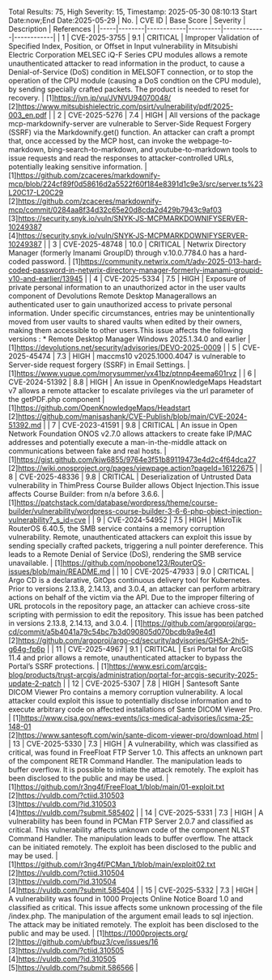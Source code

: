 Total Results: 75, High Severity: 15, Timestamp: 2025-05-30 08:10:13
Start Date:now;End Date:2025-05-29
| No. | CVE ID | Base Score | Severity | Description | References |
|-----|--------|------------|----------|-------------|------------|
| 1 | CVE-2025-3755 | 9.1  | CRITICAL | Improper Validation of Specified Index, Position, or Offset in Input vulnerability in Mitsubishi Electric Corporation MELSEC iQ-F Series CPU modules allows a remote unauthenticated attacker to read information in the product, to cause a Denial-of-Service (DoS) condition in MELSOFT connection, or to stop the operation of the CPU module (causing a DoS condtion on the CPU module), by sending specially crafted packets. The product is needed to reset for recovery. | [1]https://jvn.jp/vu/JVNVU94070048/<br>[2]https://www.mitsubishielectric.com/psirt/vulnerability/pdf/2025-003_en.pdf |
| 2 | CVE-2025-5276 | 7.4  | HIGH | All versions of the package mcp-markdownify-server are vulnerable to Server-Side Request Forgery (SSRF) via the Markdownify.get() function. An attacker can craft a prompt that, once accessed by the MCP host, can invoke the webpage-to-markdown, bing-search-to-markdown, and youtube-to-markdown tools to issue requests and read the responses to attacker-controlled URLs, potentially leaking sensitive information. | [1]https://github.com/zcaceres/markdownify-mcp/blob/224cf89f0d58616d2a5522f60f184e8391d1c9e3/src/server.ts%23L20C17-L20C29<br>[2]https://github.com/zcaceres/markdownify-mcp/commit/0284aa8f34d32c65e20d8cda2d429b7943c9af03<br>[3]https://security.snyk.io/vuln/SNYK-JS-MCPMARKDOWNIFYSERVER-10249387<br>[4]https://security.snyk.io/vuln/SNYK-JS-MCPMARKDOWNIFYSERVER-10249387 |
| 3 | CVE-2025-48748 | 10.0  | CRITICAL | Netwrix Directory Manager (formerly Imanami GroupID) through v.10.0.7784.0 has a hard-coded password. | [1]https://community.netwrix.com/t/adv-2025-013-hard-coded-password-in-netwrix-directory-manager-formerly-imanami-groupid-v10-and-earlier/13945 |
| 4 | CVE-2025-5334 | 7.5  | HIGH | Exposure of private personal information to an unauthorized actor in the user vaults component of Devolutions Remote Desktop Managerallows an authenticated user to gain unauthorized access to private personal information. Under specific circumstances, entries may be unintentionally moved from user vaults to shared vaults when edited by their owners, making them accessible to other users.This issue affects the following versions :  *  Remote Desktop Manager Windows 2025.1.34.0 and earlier | [1]https://devolutions.net/security/advisories/DEVO-2025-0009 |
| 5 | CVE-2025-45474 | 7.3  | HIGH | maccms10 v2025.1000.4047 is vulnerable to Server-side request forgery (SSRF) in Email Settings. | [1]https://www.yuque.com/morysummer/vx41bz/ptnnp4eema601rvz |
| 6 | CVE-2024-51392 | 8.8  | HIGH | An issue in OpenKnowledgeMaps Headstart v7 allows a remote attacker to escalate privileges via the url parameter of the getPDF.php component | [1]https://github.com/OpenKnowledgeMaps/Headstart<br>[2]https://github.com/manisashank/CVE-Publish/blob/main/CVE-2024-51392.md |
| 7 | CVE-2023-41591 | 9.8  | CRITICAL | An issue in Open Network Foundation ONOS v2.7.0 allows attackers to create fake IP/MAC addresses and potentially execute a man-in-the-middle attack on communications between fake and real hosts. | [1]https://gist.github.com/kjw6855/9764e3f51b89119473e4d2c4f64dca27<br>[2]https://wiki.onosproject.org/pages/viewpage.action?pageId=16122675 |
| 8 | CVE-2025-48336 | 9.8  | CRITICAL | Deserialization of Untrusted Data vulnerability in ThimPress Course Builder allows Object Injection.This issue affects Course Builder: from n/a before 3.6.6. | [1]https://patchstack.com/database/wordpress/theme/course-builder/vulnerability/wordpress-course-builder-3-6-6-php-object-injection-vulnerability?_s_id=cve |
| 9 | CVE-2024-54952 | 7.5  | HIGH | MikroTik RouterOS 6.40.5, the SMB service contains a memory corruption vulnerability. Remote, unauthenticated attackers can exploit this issue by sending specially crafted packets, triggering a null pointer dereference. This leads to a Remote Denial of Service (DoS), rendering the SMB service unavailable. | [1]https://github.com/noobone123/RouterOS-issues/blob/main/README.md |
| 10 | CVE-2025-47933 | 9.0  | CRITICAL | Argo CD is a declarative, GitOps continuous delivery tool for Kubernetes. Prior to versions 2.13.8, 2.14.13, and 3.0.4, an attacker can perform arbitrary actions on behalf of the victim via the API. Due to the improper filtering of URL protocols in the repository page, an attacker can achieve cross-site scripting with permission to edit the repository. This issue has been patched in versions 2.13.8, 2.14.13, and 3.0.4. | [1]https://github.com/argoproj/argo-cd/commit/a5b4041a79c54bc7b3d090805d070bcdb9a9e4d1<br>[2]https://github.com/argoproj/argo-cd/security/advisories/GHSA-2hj5-g64g-fp6p |
| 11 | CVE-2025-4967 | 9.1  | CRITICAL | Esri Portal for ArcGIS 11.4 and prior allows a remote, unauthenticated attacker to bypass the Portal’s SSRF protections. | [1]https://www.esri.com/arcgis-blog/products/trust-arcgis/administration/portal-for-arcgis-security-2025-update-2-patch |
| 12 | CVE-2025-5307 | 7.8  | HIGH | Santesoft Sante DICOM Viewer Pro contains a memory corruption vulnerability. A local attacker could exploit this issue to potentially disclose information and to execute arbitrary code on affected installations of Sante DICOM Viewer Pro. | [1]https://www.cisa.gov/news-events/ics-medical-advisories/icsma-25-148-01<br>[2]https://www.santesoft.com/win/sante-dicom-viewer-pro/download.html |
| 13 | CVE-2025-5330 | 7.3  | HIGH | A vulnerability, which was classified as critical, was found in FreeFloat FTP Server 1.0. This affects an unknown part of the component RETR Command Handler. The manipulation leads to buffer overflow. It is possible to initiate the attack remotely. The exploit has been disclosed to the public and may be used. | [1]https://github.com/r3ng4f/FreeFloat_1/blob/main/01-exploit.txt<br>[2]https://vuldb.com/?ctiid.310503<br>[3]https://vuldb.com/?id.310503<br>[4]https://vuldb.com/?submit.585402 |
| 14 | CVE-2025-5331 | 7.3  | HIGH | A vulnerability has been found in PCMan FTP Server 2.0.7 and classified as critical. This vulnerability affects unknown code of the component NLST Command Handler. The manipulation leads to buffer overflow. The attack can be initiated remotely. The exploit has been disclosed to the public and may be used. | [1]https://github.com/r3ng4f/PCMan_1/blob/main/exploit02.txt<br>[2]https://vuldb.com/?ctiid.310504<br>[3]https://vuldb.com/?id.310504<br>[4]https://vuldb.com/?submit.585404 |
| 15 | CVE-2025-5332 | 7.3  | HIGH | A vulnerability was found in 1000 Projects Online Notice Board 1.0 and classified as critical. This issue affects some unknown processing of the file /index.php. The manipulation of the argument email leads to sql injection. The attack may be initiated remotely. The exploit has been disclosed to the public and may be used. | [1]https://1000projects.org/<br>[2]https://github.com/ubfbuz3/cve/issues/16<br>[3]https://vuldb.com/?ctiid.310505<br>[4]https://vuldb.com/?id.310505<br>[5]https://vuldb.com/?submit.586566 |
